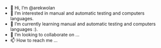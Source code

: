 - 👋 Hi, I’m @arekwolan
- 👀 I’m interested in manual and automatic testing and computers languages.
- 🌱 I’m currently learning manual and automatic testing and computers languages :).
- 💞️ I’m looking to collaborate on ...
- 📫 How to reach me ...

<!---
arekwolan/arekwolan is a ✨ special ✨ repository because its `README.md` (this file) appears on your GitHub profile.
You can click the Preview link to take a look at your changes.
--->
